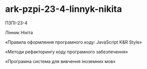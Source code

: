 # ark-pzpi-23-4-linnyk-nikita

ПЗПІ-23-4

Лінник Нікіта 

«Правила оформлення програмного коду: JavaScript K&R Style»

«Методи рефакторингу коду програмного забезпечення»

«Програмна система для вивчення іноземних мов»
